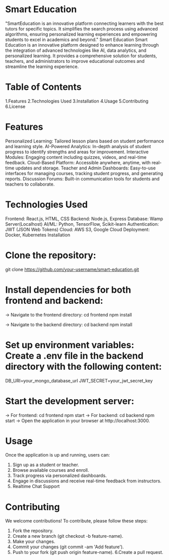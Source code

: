 # Smart Education
"SmartEducation is an innovative platform connecting learners with the best tutors for specific topics. It simplifies the search process using advanced algorithms, ensuring personalized learning experiences and empowering students to excel in academics and beyond."
Smart Education
Smart Education is an innovative platform designed to enhance learning through the integration of advanced technologies like AI, data analytics, and personalized learning. It provides a comprehensive solution for students, teachers, and administrators to improve educational outcomes and streamline the learning experience.

 # Table of Contents
1.Features
2.Technologies Used
3.Installation
4.Usage
5.Contributing
6.License

# Features
Personalized Learning: Tailored lesson plans based on student performance and learning style.
AI-Powered Analytics: In-depth analysis of student progress to identify strengths and areas for improvement.
Interactive Modules: Engaging content including quizzes, videos, and real-time feedback.
Cloud-Based Platform: Accessible anywhere, anytime, with real-time updates and storage.
Teacher and Admin Dashboards: Easy-to-use interfaces for managing courses, tracking student progress, and generating reports.
Discussion Forums: Built-in communication tools for students and teachers to collaborate.

# Technologies Used
Frontend: React.js, HTML, CSS
Backend: Node.js, Express
Database: Wamp Server(Localhost)
AI/ML: Python, TensorFlow, Scikit-learn
Authentication: JWT (JSON Web Tokens)
Cloud: AWS S3, Google Cloud
Deployment: Docker, Kubernetes
Installation

# Clone the repository:
git clone https://github.com/your-username/smart-education.git

# Install dependencies for both frontend and backend:
-> Navigate to the frontend directory:
   cd frontend
   npm install

-> Navigate to the backend directory:
  cd backend
  npm install

# Set up environment variables: Create a .env file in the backend directory with the following content:
  DB_URI=your_mongo_database_url
  JWT_SECRET=your_jwt_secret_key

# Start the development server:
-> For frontend:
   cd frontend
   npm start
-> For backend:
  cd backend
  npm start
 -> Open the application in your browser at http://localhost:3000.

# Usage
Once the application is up and running, users can:

1. Sign up as a student or teacher.
2. Browse available courses and enroll.
3. Track progress via personalized dashboards.
4. Engage in discussions and receive real-time feedback from instructors.
5. Realtime Chat Support
   
# Contributing
We welcome contributions! To contribute, please follow these steps:

1. Fork the repository.
2. Create a new branch (git checkout -b feature-name).
3. Make your changes.
4. Commit your changes (git commit -am 'Add feature').
5. Push to your fork (git push origin feature-name).
6.Create a pull request.
